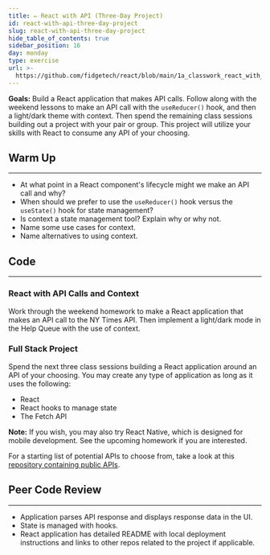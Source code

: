 ```yaml
---
title: ✏️ React with API (Three-Day Project)
id: react-with-api-three-day-project
slug: react-with-api-three-day-project
hide_table_of_contents: true
sidebar_position: 16
day: monday
type: exercise
url: >-
  https://github.com/fidgetech/react/blob/main/1a_classwork_react_with_api_three_day_project.md
---
```


**Goals:** Build a React application that makes API calls. Follow along with the weekend lessons to make an API call with the `useReducer()` hook, and then a light/dark theme with context. Then spend the remaining class sessions building out a project with your pair or group. This project will utilize your skills with React to consume any API of your choosing.

## Warm Up
---

* At what point in a React component's lifecycle might we make an API call and why?
* When should we prefer to use the `useReducer()` hook versus the `useState()` hook for state management?
* Is context a state management tool? Explain why or why not.
* Name some use cases for context.
* Name alternatives to using context.

## Code
---

### React with API Calls and Context

Work through the weekend homework to make a React application that makes an API call to the NY Times API. Then implement a light/dark mode in the Help Queue with the use of context.

### Full Stack Project

Spend the next three class sessions building a React application around an API of your choosing. You may create any type of application as long as it uses the following:

* React
* React hooks to manage state
* The Fetch API 

**Note:** If you wish, you may also try React Native, which is designed for mobile development. See the upcoming homework if you are interested.

For a starting list of potential APIs to choose from, take a look at this [repository containing public APIs](https://github.com/public-apis/public-apis).

## Peer Code Review
---

* Application parses API response and displays response data in the UI.
* State is managed with hooks.
* React application has detailed README with local deployment instructions and links to other repos related to the project if applicable.
